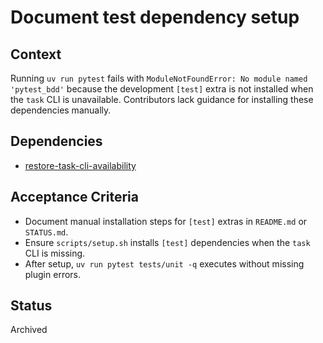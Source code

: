 # Document test dependency setup

## Context
Running `uv run pytest` fails with `ModuleNotFoundError: No module named 'pytest_bdd'` because
the development `[test]` extra is not installed when the `task` CLI is unavailable. Contributors
lack guidance for installing these dependencies manually.

## Dependencies
- [restore-task-cli-availability](restore-task-cli-availability.md)

## Acceptance Criteria
- Document manual installation steps for `[test]` extras in `README.md` or `STATUS.md`.
- Ensure `scripts/setup.sh` installs `[test]` dependencies when the `task` CLI is missing.
- After setup, `uv run pytest tests/unit -q` executes without missing plugin errors.

## Status
Archived
